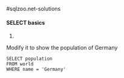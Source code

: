 #sqlzoo.net-solutions

<h4><style="color: #00EE00">SELECT basics</style></h4>

1. 
Modify it to show the population of Germany
```
SELECT population 
FROM world
WHERE name = 'Germany'
```
